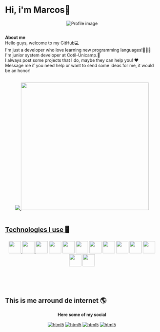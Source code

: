 # Hi, i'm Marcos👋
<div align="center">

![Profile image](https://github.com/marcosjr1307/marcosjr1307/assets/113704716/ccc2fe7d-5774-45d4-8caf-39777f7f6fdb)

</div>

##
**About me** <br/>
Hello guys, welcome to my GitHub💻 <br/>
I'm just a developer who love learning new programming languages!👨🏻‍💻<br/> 
I'm junior system developer at Cotil-Unicamp.🎒 <br/>
I always post some projects that I do, maybe they can help you! ♥️ <br/>
Message me if you need help or want to send some ideas for me, it would be an honor! <br/>

<br/>

<div align="center">
<a href="https://github.com/marcosjr1307" target="_blank">
<img heigh="400" src="https://github-readme-stats.vercel.app/api?username=marcosjr1307&show_icons=true&theme=dracula"/>
<img heigh="1000" width="419"  src="https://github-readme-stats.vercel.app/api/top-langs/?username=marcosjr1307&layout=compact&theme=dracula"/>
</div>

<br/>

## Technologies I use 🖥️

<div align="center" style="display: inline_block">
  <a href="https://www.php.net/" target="_blank"><img heigh="30" width="40" src="https://cdn.jsdelivr.net/gh/devicons/devicon/icons/php/php-plain.svg"/>
</a>
  <a href="https://www.w3.org/html/" target="_blank"><img heigh="30" width="40" src="https://cdn.jsdelivr.net/gh/devicons/devicon/icons/html5/html5-plain-wordmark.svg" />
</a>
  <a href="https://www.w3.org/Style/CSS/Overview.en.html" target="_blank"><img heigh="30" width="40" src="https://cdn.jsdelivr.net/gh/devicons/devicon/icons/css3/css3-plain-wordmark.svg" /></a>
  <a href="https://www.java.com/pt-BR/" target="_blank"><img heigh="30" width="40" src="https://cdn.jsdelivr.net/gh/devicons/devicon/icons/java/java-original-wordmark.svg" /></a>
  <a href="https://developer.mozilla.org/pt-BR/docs/Web/JavaScript" target="_blank"><img heigh="30" width="40" src="https://cdn.jsdelivr.net/gh/devicons/devicon/icons/javascript/javascript-plain.svg" /></a>
  <a href="https://learn.microsoft.com/pt-br/cpp/c-language/?view=msvc-170" target="_blank"><img heigh="30" width="40" src="https://cdn.jsdelivr.net/gh/devicons/devicon/icons/c/c-plain.svg" /></a>
  <a href="https://learn.microsoft.com/pt-br/cpp/?view=msvc-170" target="_blank"><img heigh="30" width="40" src="https://cdn.jsdelivr.net/gh/devicons/devicon/icons/csharp/csharp-plain.svg" /></a>
  <a href="https://cplusplus.com/" target="_blank"><img heigh="30" width="40" src="https://cdn.jsdelivr.net/gh/devicons/devicon/icons/cplusplus/cplusplus-plain.svg" /></a>
  <a href="https://getbootstrap.com/" target="_blank"><img heigh="30" width="40" src="https://cdn.jsdelivr.net/gh/devicons/devicon/icons/bootstrap/bootstrap-plain-wordmark.svg" /></a>
  <a href="https://git-scm.com/" target="_blank"><img heigh="30" width="40" src="https://cdn.jsdelivr.net/gh/devicons/devicon/icons/git/git-plain.svg" /></a>
  <a href="https://www.mysql.com/" target="_blank"><img heigh="30" width="40" src="https://cdn.jsdelivr.net/gh/devicons/devicon/icons/mysql/mysql-original-wordmark.svg" /></a>
  <a href="https://www.arduino.cc/" target="_blank"><img heigh="30" width="40" src="https://cdn.jsdelivr.net/gh/devicons/devicon/icons/arduino/arduino-original-wordmark.svg" /></a>
  <a href="https://www.python.org/" target="_blank"><img heigh="30" width="40" src="https://cdn.jsdelivr.net/gh/devicons/devicon/icons/python/python-original-wordmark.svg" /></a>
</div>

<br/><br/><br/>

## This is me arround de internet 🌎

<div align="center">
  
 **Here some of my social** 
 
</div>
<div align="center" style="display: inline_block">
  <a href="https://www.instagram.com/dixx.m4rquinhos/" target="_blank"><img align="center" alt="html5" src="https://img.shields.io/badge/Instagram-E4405F?style=for-the-badge&logo=instagram&logoColor=white" target="_blank"></a>
  <a href="https://www.youtube.com/channel/UCAyrUZSHU-lDl-SpzmFRiCw" target="_blank"><img align="center" alt="html5" src="https://img.shields.io/badge/YouTube-FF0000?style=for-the-badge&logo=youtube&logoColor=white" target="_blank"></a>
  <a href="https://www.twitch.tv/marcosjr1307" target="_blank"><img align="center" alt="html5" src="https://img.shields.io/badge/Twitch-9146FF?style=for-the-badge&logo=twitch&logoColor=white" target="_blank"></a>
  <a href="mailto:mesqmamjr@gmail.com" target="_blank"><img align="center" alt="html5" src="https://img.shields.io/badge/Gmail-D14836?style=for-the-badge&logo=gmail&logoColor=white" target="_blank"></a>
</div>
          

